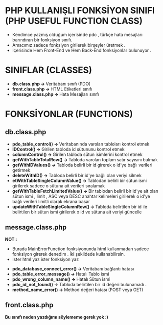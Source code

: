 # PHP KULLANIŞLI FONKSİYON SINIFI (PHP USEFUL FUNCTION CLASS)
 * Kendimce yazmış olduğum içerisinde pdo , türkçe hata mesajları barındıran bir fonksiyon sınıfı.
 * Amacımız sadece fonksiyon girilerek birşeyler üretmek .  
 * İçerisinde Hem Front-End ve Hem Back-End fonksiyonlar bulunuyor .

# SINIFLAR (CLASSES)
 <ul>
  <li>
    <strong> db.class.php -> </strong> Veritabanı sınıfı (PDO)
  </li>
  <li>
    <strong> front.class.php -> </strong> HTML Etiketleri sınıfı 
  </li>
  <li>
    <strong> message.class.php -> </strong> Hata Mesajları sınıfı
  </li>
 </ul>
 
# FONKSİYONLAR (FUNCTIONS)

<h2>
  db.class.php
</h2>

<ul>
  <li>
    <strong> pdo_table_control() -> </strong> 
    Veritabanında varolan tabloları kontrol etmek 
  </li>
  <li>
    <strong> IDControl() -> </strong> 
    Girilen tabloda id sütununu kontrol etmek 
  </li>
  <li>
    <strong> columnControl() -> </strong> 
    Girilen tabloda sütun isimlerini kontrol etmek 
  </li>
  <li>
    <strong> getWithTableTotalRow() -> </strong> 
    Tabloda varolan toplam satır sayısını bulmak
  </li>
  <li>
    <strong> getWithIDValues() -> </strong> 
    Tabloda belirli bir id girerek o id'ye bağlı verileri getirmek 
  </li>
  <li>
    <strong> deleteWithID() -> </strong> 
    Tabloda belirli bir id'ye bağlı olan veriyi silmek 
  </li>
  <li>
    <strong> etWithTableSingleColumnValue() -> </strong> 
    Tablodan belirli bir sütun ismi girilerek sadece o sütuna ait verileri sıralamak 
  </li>
  <li>
    <strong> getWithTableFetchLimitedValue() -> </strong> 
    Bir tablodan belirli bir id'ye ait olan sütun ismi , limit , ASC veya DESC anahtar kelimeleri girilerek o id'ye bağlı verileri limitli olarak ekrana basar
  </li>
  <li>
    <strong> updateWithTableSingleColumnRow() -> </strong> 
    Tabloda belirtilen bir id ile belirtilen bir sütun ismi girilerek o id ve sütuna ait veriyi güncelle 
  </li>
</ul>

<h2>
message.class.php
</h2>

<strong>
NOT : 
</strong>

* Burada MainErrorFunction fonksiyonunda html kullanmadan sadece fonksiyon girerek denedim . İki şekildede kullanabilirsin.
* İster html yaz ister fonksiyon yaz

<ul>
  <li>
    <strong> pdo_database_connect_error() -> </strong> 
    Veritabanı bağlantı hatası 
  </li>
  <li>
    <strong> pdo_table_error_message() -> </strong> 
    Hatalı Tablo ismi
  </li>
  <li>
    <strong> pdo_wrong_column_name() -> </strong> 
    Hatalı Sütun ismi 
  </li>
  <li>
    <strong> pdo_id_not_found() -> </strong> 
    Tabloda belirtilen bir id değeri bulunamadı .
  </li>
  <li>
    <strong> method_name_error() -> </strong> 
    Method değeri hatası (POST veya GET)
  </li>
</ul>

<h2>
  front.class.php
</h2>

<strong>
  Bu sınıfı neden yazdığımı söylememe gerek yok :)
</strong>
